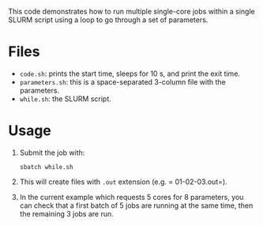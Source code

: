 This code demonstrates how to run multiple single-core jobs within a
single SLURM script using a loop to go through a set of parameters.

Files
=====

-   `code.sh`: prints the start time, sleeps for 10 s, and print the
    exit time.
-   `parameters.sh`: this is a space-separated 3-column file with the
    parameters.
-   `while.sh`: the SLURM script.

Usage
=====

1.  Submit the job with:

    ``` {.example}
    sbatch while.sh
    ```

2.  This will create files with `.out` extension (e.g. = 01-02-03.out=).

3.  In the current example which requests 5 cores for 8 parameters, you
    can check that a first batch of 5 jobs are running at the same time,
    then the remaining 3 jobs are run.
